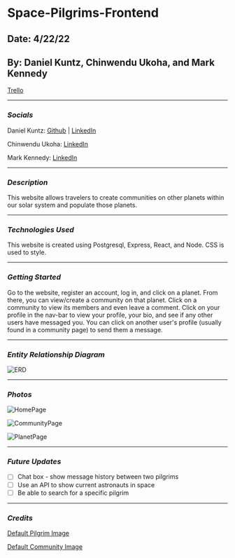 # Space-Pilgrims-Frontend

## Date: 4/22/22

## By: Daniel Kuntz, Chinwendu Ukoha, and Mark Kennedy

[Trello](https://trello.com/b/M5meLcNJ/space-pilgrims)

---

### **_Socials_**

Daniel Kuntz: [Github](https://github.com/kuntzd99) | [LinkedIn](https://www.linkedin.com/in/daniel-kuntz-09a036207/)

Chinwendu Ukoha: [LinkedIn](https://www.linkedin.com/in/chinwenduukoha)

Mark Kennedy: [LinkedIn](https://www.linkedin.com/in/kennedymark680/)

---

### **_Description_**

This website allows travelers to create communities on other planets within our solar system and populate those planets.

---

### **_Technologies Used_**

This website is created using Postgresql, Express, React, and Node. CSS is used to style.

---

### **_Getting Started_**

Go to the website, register an account, log in, and click on a planet. From there, you can view/create a community on that planet. Click on a community to view its members and even leave a comment. Click on your profile in the nav-bar to view your profile, your bio, and see if any other users have messaged you. You can click on another user's profile (usually found in a community page) to send them a message.

---

### **_Entity Relationship Diagram_**

![ERD](https://i.ibb.co/pQPVS8v/Screen-Shot-2022-04-21-at-9-05-43-PM.png)

---

### **_Photos_**

![HomePage](https://i.ibb.co/PQtPrPT/Screen-Shot-2022-04-21-at-9-08-09-PM.png)

![CommunityPage](https://i.ibb.co/VpsLnSd/Screen-Shot-2022-04-21-at-9-12-57-PM.png)

![PlanetPage](https://i.ibb.co/Wyr06QD/Screen-Shot-2022-04-21-at-9-20-13-PM.png)

---

### **_Future Updates_**

- [ ] Chat box - show message history between two pilgrims
- [ ] Use an API to show current astronauts in space
- [ ] Be able to search for a specific pilgrim

---

### **_Credits_**

[Default Pilgrim Image](https://www.clipartmax.com/png/middle/49-492189_thanksgiving-pilgrim-cartoon.png)

[Default Community Image](https://banner.holidaypng.com/20191015/ugw/thanksgiving-cartoon-pumpkin-for-thanksgiving-5da595af2a2601.98162897.png)
